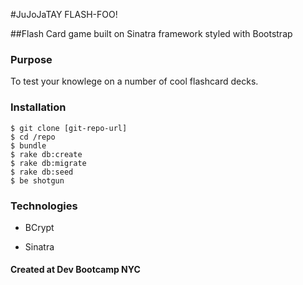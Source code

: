 #JuJoJaTAY FLASH-FOO!

##Flash Card game built on Sinatra framework styled with Bootstrap

### Purpose
To test your knowlege on a number of cool flashcard decks.

### Installation
```
$ git clone [git-repo-url]
$ cd /repo
$ bundle
$ rake db:create
$ rake db:migrate
$ rake db:seed
$ be shotgun
```

### Technologies

* BCrypt

* Sinatra

#### Created at Dev Bootcamp NYC
